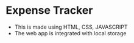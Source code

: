 # Expense Tracker
- This is made using HTML, CSS, JAVASCRIPT
- The web app is integrated with local storage

